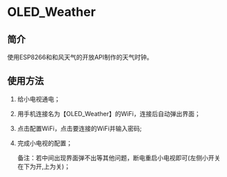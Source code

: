 # OLED_Weather

## 简介

使用ESP8266和和风天气的开放API制作的天气时钟。

## 使用方法

1. 给小电视通电；

2. 用手机连接名为【OLED_Weather】的WiFi，连接后自动弹出界面；

3. 点击配置WiFi，点击要连接的WiFi并输入密码;

4. 完成小电视的配置；

	备注：若中间出现界面弹不出等其他问题，断电重启小电视即可(左侧小开关在下为开,上为关)；

	

	



